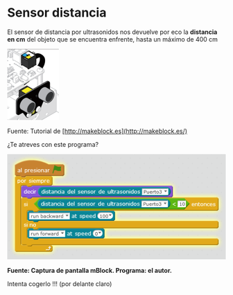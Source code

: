 
# Sensor distancia

El sensor de distancia por ultrasonidos nos devuelve por eco la **distancia en cm** del objeto que se encuentra enfrente, hasta un máximo de 400 cm

![](img/SensorDistancia.png)

Fuente: Tutorial de [http://makeblock.es](http://makeblock.es/)

¿Te atreves con este programa?

![](img/huir.png)

**Fuente: Captura de pantalla mBlock. Programa: el autor.**

Intenta cogerlo !!! (por delante claro)

